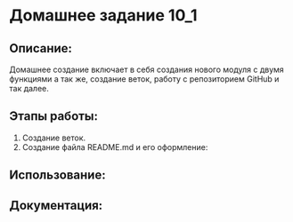 # Домашнее задание 10_1

## Описание:

Домашнее создание включает в себя создания нового модуля с двумя функциями а так же, создание веток, работу с репозиторием GitHub и так далее.

## Этапы работы:

 1. Создание веток.
 2. Создание файла README.md и его оформление:

## Использование:



## Документация:

